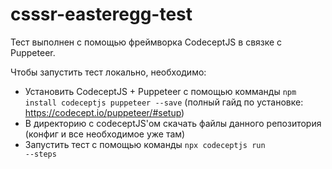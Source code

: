 # csssr-easteregg-test

Тест выполнен с помощью фреймворка CodeceptJS в связке с Puppeteer.

Чтобы запустить тест локально, необходимо:
- Установить CodeceptJS + Puppeteer с помощью комманды 
<code>npm install codeceptjs puppeteer --save</code>
(полный гайд по установке: https://codecept.io/puppeteer/#setup)
- В директорию с codeceptJS'ом скачать файлы данного репозитория (конфиг и все необходимое уже там)
- Запустить тест с помощью команды <code>npx codeceptjs run --steps</code>

